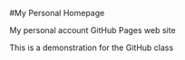 #My Personal Homepage

My personal account GitHub Pages web site

This is a demonstration for the GitHub class
